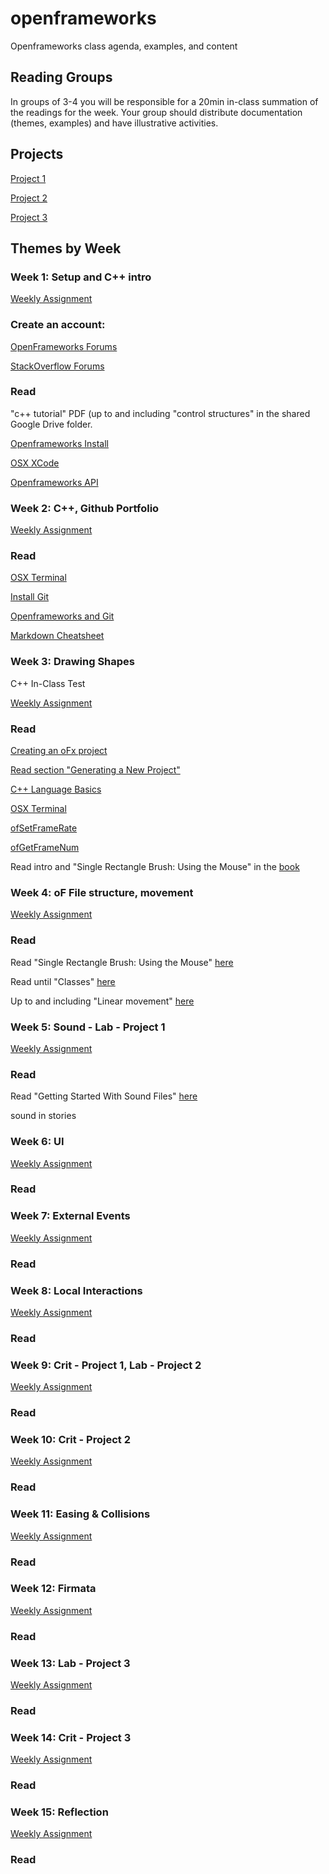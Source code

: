 # openframeworks
Openframeworks class agenda, examples, and content

## Reading Groups
In groups of 3-4 you will be responsible for a 20min in-class summation of the readings for the week.  Your group should distribute documentation (themes, examples) and have illustrative activities.

## Projects
[Project 1](assignments/project_01.md)

[Project 2](assignments/project_02.md)

[Project 3](assignments/project_03.md)

## Themes by Week
### Week 1: Setup and C++ intro
[Weekly Assignment](assignments/assignment_01.md)
### Create an account:

[OpenFrameworks Forums](https://forum.openframeworks.cc/)

[StackOverflow Forums](https://stackoverflow.com/)

### Read
"c++ tutorial" PDF (up to and including "control structures" in the shared Google Drive folder. 

[Openframeworks Install](https://openframeworks.cc/download/)

[OSX XCode](https://eecs183.org/docs/getting_started_with_xcode/)

[Openframeworks API](http://openframeworks.cc/documentation/)


### Week 2: C++, Github Portfolio
[Weekly Assignment](assignments/assignment_02.md)
### Read
[OSX Terminal](https://blog.teamtreehouse.com/introduction-to-the-mac-os-x-command-line)

[Install Git](https://git-scm.com/book/en/v2/Getting-Started-Installing-Git)

[Openframeworks and Git](https://openframeworks.cc/ofBook/chapters/version_control_with_git.html)

[Markdown Cheatsheet](https://github.com/adam-p/markdown-here/wiki/Markdown-Cheatsheet)


### Week 3: Drawing Shapes
C++ In-Class Test

[Weekly Assignment](assignments/assignment_03.md)

### Read
[Creating an oFx project](http://openframeworks.cc/learning/01_basics/create_a_new_project/)

[Read section "Generating a New Project"](https://openframeworks.cc/setup/xcode/)

[C++ Language Basics](https://openframeworks.cc/ofBook/chapters/cplusplus_basics.html)

[OSX Terminal](https://blog.teamtreehouse.com/introduction-to-the-mac-os-x-command-line)

[ofSetFrameRate](https://openframeworks.cc/documentation/application/ofAppRunner/#show_ofSetFrameRate)

[ofGetFrameNum](https://openframeworks.cc//documentation/application/ofAppRunner/#!show_ofGetFrameNum)

Read intro and "Single Rectangle Brush: Using the Mouse" in the [book](https://openframeworks.cc/ofBook/chapters/intro_to_graphics.html)

### Week 4: oF File structure, movement
[Weekly Assignment](assignments/assignment_04.md)
### Read
Read "Single Rectangle Brush: Using the Mouse"  [here](https://openframeworks.cc/ofBook/chapters/intro_to_graphics.html)

Read until "Classes" [here](https://openframeworks.cc/ofBook/chapters/how_of_works.html)

Up to and including "Linear movement" [here](https://openframeworks.cc/ofBook/chapters/animation.html)

### Week 5: Sound - Lab - Project 1
[Weekly Assignment](assignments/assignment_05.md)
### Read
Read "Getting Started With Sound Files" [here](https://openframeworks.cc/ofBook/chapters/sound.html)

sound in stories

### Week 6: UI
[Weekly Assignment](assignments/assignment_06.md)
### Read

### Week 7: External Events
[Weekly Assignment](assignments/assignment_07.md)
### Read

### Week 8: Local Interactions
[Weekly Assignment](assignments/assignment_08.md)
### Read

### Week 9: Crit - Project 1, Lab - Project 2
[Weekly Assignment](assignments/assignment_09.md)
### Read

### Week 10: Crit - Project 2
[Weekly Assignment](assignments/assignment_10.md)
### Read

### Week 11: Easing & Collisions
[Weekly Assignment](assignments/assignment_11.md)
### Read

### Week 12: Firmata
[Weekly Assignment](assignments/assignment_12.md)
### Read

### Week 13: Lab - Project 3
[Weekly Assignment](assignments/assignment_13.md)
### Read

### Week 14: Crit - Project 3
[Weekly Assignment](assignments/assignment_14.md)
### Read

### Week 15: Reflection
[Weekly Assignment](assignments/assignment_15.md)
### Read

